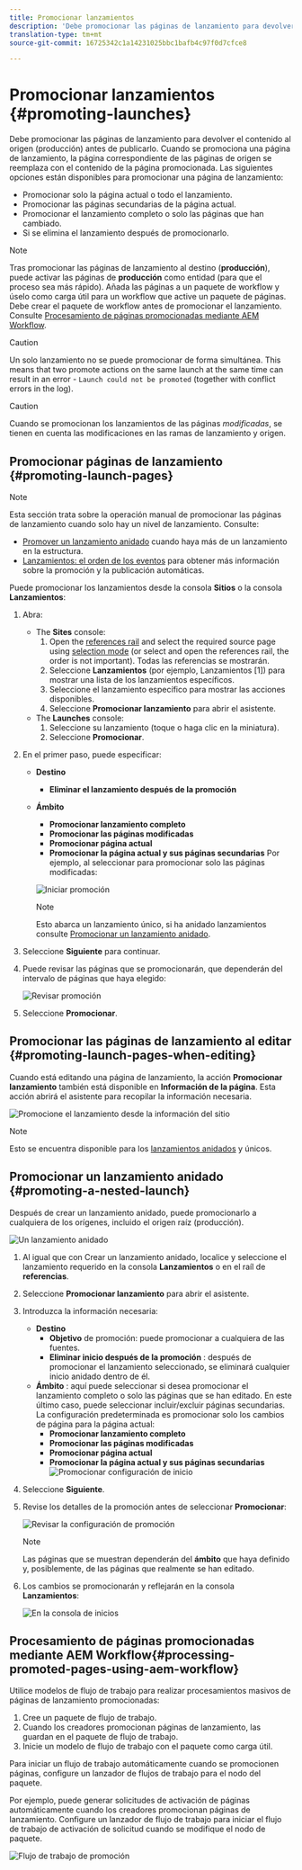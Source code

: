 ```yaml
---
title: Promocionar lanzamientos
description: 'Debe promocionar las páginas de lanzamiento para devolver el contenido al origen (producción) antes de publicarlo. '
translation-type: tm+mt
source-git-commit: 16725342c1a14231025bbc1bafb4c97f0d7cfce8

---
```



# Promocionar lanzamientos {#promoting-launches}

Debe promocionar las páginas de lanzamiento para devolver el contenido al origen (producción) antes de publicarlo. Cuando se promociona una página de lanzamiento, la página correspondiente de las páginas de origen se reemplaza con el contenido de la página promocionada. Las siguientes opciones están disponibles para promocionar una página de lanzamiento:

* Promocionar solo la página actual o todo el lanzamiento.
* Promocionar las páginas secundarias de la página actual.
* Promocionar el lanzamiento completo o solo las páginas que han cambiado.
* Si se elimina el lanzamiento después de promocionarlo.

>[!NOTE]
>
>Tras promocionar las páginas de lanzamiento al destino (**producción**), puede activar las páginas de **producción** como entidad (para que el proceso sea más rápido). Añada las páginas a un paquete de workflow y úselo como carga útil para un workflow que active un paquete de páginas. Debe crear el paquete de workflow antes de promocionar el lanzamiento. Consulte [Procesamiento de páginas promocionadas mediante AEM Workflow](#processing-promoted-pages-using-aem-workflow).

>[!CAUTION]
>
>Un solo lanzamiento no se puede promocionar de forma simultánea. This means that two promote actions on the same launch at the same time can result in an error - `Launch could not be promoted` (together with conflict errors in the log).

>[!CAUTION]
>
>Cuando se promocionan los lanzamientos de las páginas *modificadas*, se tienen en cuenta las modificaciones en las ramas de lanzamiento y origen.

## Promocionar páginas de lanzamiento {#promoting-launch-pages}

>[!NOTE]
>
>Esta sección trata sobre la operación manual de promocionar las páginas de lanzamiento cuando solo hay un nivel de lanzamiento. Consulte:
>
>* [Promover un lanzamiento anidado](#promoting-a-nested-launch) cuando haya más de un lanzamiento en la estructura.
>* [Lanzamientos: el orden de los eventos](/help/sites-cloud/authoring/launches/overview.md#launches-the-order-of-events) para obtener más información sobre la promoción y la publicación automáticas.
>



Puede promocionar los lanzamientos desde la consola **Sitios** o la consola **Lanzamientos**:

1. Abra:
   * The **Sites** console:
      1. Open the [references rail](/help/sites-cloud/authoring/fundamentals/environment-tools.md#references) and select the required source page using [selection mode](/help/sites-cloud/authoring/getting-started/basic-handling.md) (or select and open the references rail, the order is not important). Todas las referencias se mostrarán.
      1. Seleccione **Lanzamientos** (por ejemplo, Lanzamientos [1]) para mostrar una lista de los lanzamientos específicos.
      1. Seleccione el lanzamiento específico para mostrar las acciones disponibles.
      1. Seleccione **Promocionar lanzamiento** para abrir el asistente.
   * The **Launches** console:
      1. Seleccione su lanzamiento (toque o haga clic en la miniatura).
      1. Seleccione **Promocionar**.
1. En el primer paso, puede especificar:
   * **Destino**
      * **Eliminar el lanzamiento después de la promoción**
   * **Ámbito**
      * **Promocionar lanzamiento completo**
      * **Promocionar las páginas modificadas**
      * **Promocionar página actual**
      * **Promocionar la página actual y sus páginas secundarias**
      Por ejemplo, al seleccionar para promocionar solo las páginas modificadas:

      ![Iniciar promoción](/help/sites-cloud/authoring/assets/launches-promote.png)

      >[!NOTE]
      >
      >Esto abarca un lanzamiento único, si ha anidado lanzamientos consulte [Promocionar un lanzamiento anidado](#promoting-a-nested-launch).
1. Seleccione **Siguiente** para continuar.
1. Puede revisar las páginas que se promocionarán, que dependerán del intervalo de páginas que haya elegido:

   ![Revisar promoción](/help/sites-cloud/authoring/assets/launches-promote-review.png)

1. Seleccione **Promocionar**.

## Promocionar las páginas de lanzamiento al editar {#promoting-launch-pages-when-editing}

Cuando está editando una página de lanzamiento, la acción **Promocionar lanzamiento** también está disponible en **Información de la página**. Esta acción abrirá el asistente para recopilar la información necesaria.

![Promocione el lanzamiento desde la información del sitio](/help/sites-cloud/authoring/assets/launches-promote-page-info.png)

>[!NOTE]
>
>Esto se encuentra disponible para los [lanzamientos anidados](#promoting-a-nested-launch) y únicos.

## Promocionar un lanzamiento anidado {#promoting-a-nested-launch}

Después de crear un lanzamiento anidado, puede promocionarlo a cualquiera de los orígenes, incluido el origen raíz (producción).

![Un lanzamiento anidado](/help/sites-cloud/authoring/assets/launches-promoting-nested.png)

1. Al igual que con Crear un lanzamiento anidado, localice y seleccione el lanzamiento requerido en la consola **Lanzamientos** o en el raíl de **referencias**.
1. Seleccione **Promocionar lanzamiento** para abrir el asistente.
1. Introduzca la información necesaria:
   * **Destino**
      * **Objetivo** de promoción: puede promocionar a cualquiera de las fuentes.
      * **Eliminar inicio después de la promoción** : después de promocionar el lanzamiento seleccionado, se eliminará cualquier inicio anidado dentro de él.
   * **Ámbito** : aquí puede seleccionar si desea promocionar el lanzamiento completo o solo las páginas que se han editado. En este último caso, puede seleccionar incluir/excluir páginas secundarias. La configuración predeterminada es promocionar solo los cambios de página para la página actual:
      * **Promocionar lanzamiento completo**
      * **Promocionar las páginas modificadas**
      * **Promocionar página actual**
      * **Promocionar la página actual y sus páginas secundarias**
   ![Promocionar configuración de inicio](/help/sites-cloud/authoring/assets/launches-promote-settings.png)

1. Seleccione **Siguiente**.
1. Revise los detalles de la promoción antes de seleccionar **Promocionar**:

   ![Revisar la configuración de promoción](/help/sites-cloud/authoring/assets/launches-promote-review-2.png)

   >[!NOTE]
   >
   >Las páginas que se muestran dependerán del **ámbito** que haya definido y, posiblemente, de las páginas que realmente se han editado.

1. Los cambios se promocionarán y reflejarán en la consola **Lanzamientos**:

   ![En la consola de inicios](/help/sites-cloud/authoring/assets/launches-console.png)

##  Procesamiento de páginas promocionadas mediante AEM Workflow{#processing-promoted-pages-using-aem-workflow}

Utilice modelos de flujo de trabajo para realizar procesamientos masivos de páginas de lanzamiento promocionadas:

1. Cree un paquete de flujo de trabajo.
1. Cuando los creadores promocionan páginas de lanzamiento, las guardan en el paquete de flujo de trabajo.
1. Inicie un modelo de flujo de trabajo con el paquete como carga útil.

Para iniciar un flujo de trabajo automáticamente cuando se promocionen páginas, configure un lanzador de flujos de trabajo para el nodo del paquete. <!--To start a workflow automatically when pages are promoted, [configure a workflow launcher](/help/sites-administering/workflows-starting.md#workflows-launchers) for the package node.-->

Por ejemplo, puede generar solicitudes de activación de páginas automáticamente cuando los creadores promocionan páginas de lanzamiento. Configure un lanzador de flujo de trabajo para iniciar el flujo de trabajo de activación de solicitud cuando se modifique el nodo de paquete.

![Flujo de trabajo de promoción](/help/sites-cloud/authoring/assets/launches-create-workflow.png)
